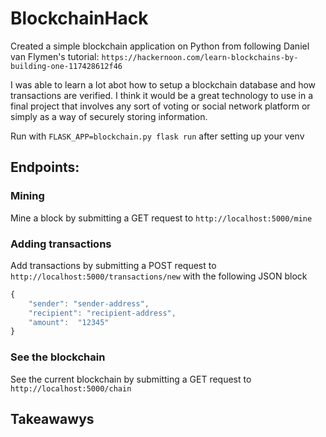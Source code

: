# BlockchainHack

Created a simple blockchain application on Python from following Daniel van Flymen's tutorial:
`https://hackernoon.com/learn-blockchains-by-building-one-117428612f46`

I was able to learn a lot abot how to setup a blockchain database and how transactions are verified. I think it would be a great technology to use in a final project that involves any sort of voting or social network platform or simply as a way of securely storing information. 

Run with `FLASK_APP=blockchain.py flask run` after setting up your venv

## Endpoints:

### Mining
Mine a block by submitting a GET request to `http://localhost:5000/mine`

### Adding transactions
Add transactions by submitting a POST request to `http://localhost:5000/transactions/new` with the following JSON block

```javascript
{
    "sender": "sender-address",
    "recipient": "recipient-address",
    "amount":  "12345"
}
```
### See the blockchain
See the current blockchain by submitting a GET request to `http://localhost:5000/chain`

## Takeawawys
